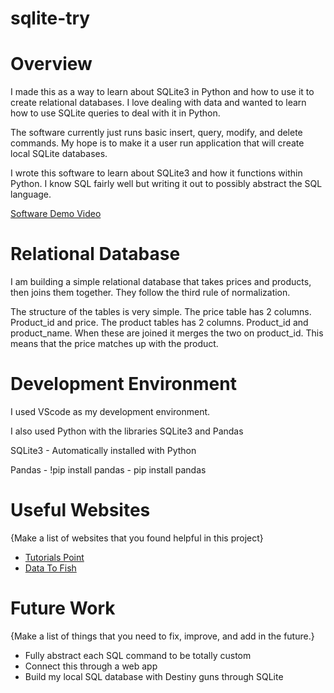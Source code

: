 # sqlite-try


# Overview

I made this as a way to learn about SQLite3 in Python and how to use it to create relational databases. I love dealing with data and wanted to learn how to use SQLite queries to deal with it in Python.

The software currently just runs basic insert, query, modify, and delete commands. My hope is to make it a user run application that will create local SQLite databases.

I wrote this software to learn about SQLite3 and how it functions within Python. I know SQL fairly well but writing it out to possibly abstract the SQL language.

[Software Demo Video](https://youtu.be/SpbReHrz6qs)

# Relational Database

I am building a simple relational database that takes prices and products, then joins them together. They follow the third rule of normalization. 

The structure of the tables is very simple. The price table has 2 columns. Product_id and price. The product tables has 2 columns. Product_id and product_name. When these are joined it merges the two on product_id. This means that the price matches up with the product.

# Development Environment

I used VScode as my development environment. 

I also used Python with the libraries SQLite3 and Pandas

SQLite3 - Automatically installed with Python

Pandas - !pip install pandas - pip install pandas

# Useful Websites

{Make a list of websites that you found helpful in this project}
* [Tutorials Point](https://www.tutorialspoint.com/sqlite/sqlite_update_query.htm)
* [Data To Fish](https://datatofish.com/create-database-python-using-sqlite3/)

# Future Work

{Make a list of things that you need to fix, improve, and add in the future.}
* Fully abstract each SQL command to be totally custom
* Connect this through a web app
* Build my local SQL database with Destiny guns through SQLite
